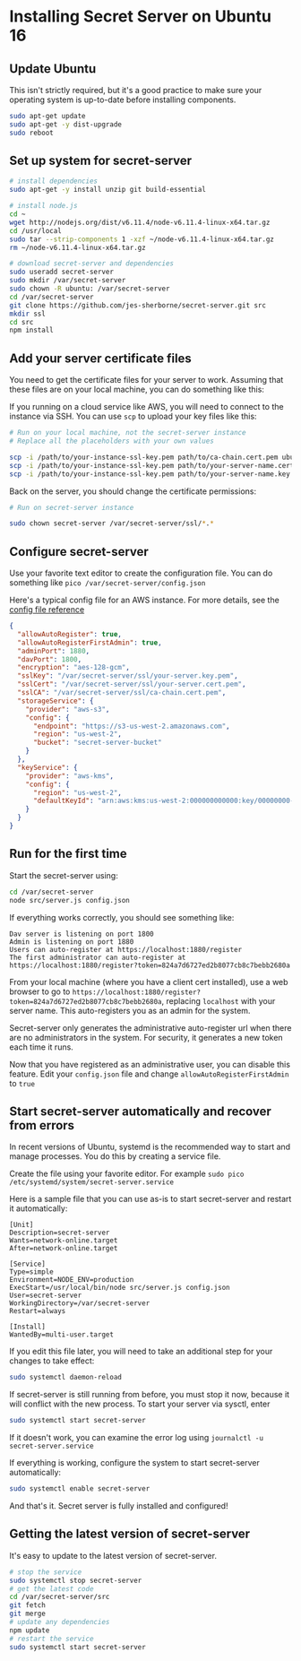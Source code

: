 # Installing Secret Server on Ubuntu 16

## Update Ubuntu

This isn't strictly required, but it's a good practice to make sure your operating system is up-to-date before installing components.

```bash
sudo apt-get update
sudo apt-get -y dist-upgrade
sudo reboot
```

## Set up system for secret-server

```bash
# install dependencies
sudo apt-get -y install unzip git build-essential

# install node.js
cd ~
wget http://nodejs.org/dist/v6.11.4/node-v6.11.4-linux-x64.tar.gz
cd /usr/local
sudo tar --strip-components 1 -xzf ~/node-v6.11.4-linux-x64.tar.gz
rm ~/node-v6.11.4-linux-x64.tar.gz

# download secret-server and dependencies
sudo useradd secret-server
sudo mkdir /var/secret-server
sudo chown -R ubuntu: /var/secret-server
cd /var/secret-server
git clone https://github.com/jes-sherborne/secret-server.git src
mkdir ssl
cd src
npm install
```

## Add your server certificate files

You need to get the certificate files for your server to work. Assuming that these files are on your local machine, you can do something like this:

If you running on a cloud service like AWS, you will need to connect to the instance via SSH. You can use `scp` to upload your key files like this:

```bash
# Run on your local machine, not the secret-server instance
# Replace all the placeholders with your own values

scp -i /path/to/your-instance-ssl-key.pem path/to/ca-chain.cert.pem ubuntu@your-server-address:/var/secret-server/ssl
scp -i /path/to/your-instance-ssl-key.pem path/to/your-server-name.cert.pem ubuntu@your-server-address:/var/secret-server/ssl
scp -i /path/to/your-instance-ssl-key.pem path/to/your-server-name.key.pem ubuntu@your-server-address:/var/secret-server/ssl
```

Back on the server, you should change the certificate permissions:

```bash
# Run on secret-server instance

sudo chown secret-server /var/secret-server/ssl/*.*
```

## Configure secret-server

Use your favorite text editor to create the configuration file. You can do something like `pico /var/secret-server/config.json`

Here's a typical config file for an AWS instance. For more details, see the [config file reference](config-file-reference.md)

```json
{
  "allowAutoRegister": true,
  "allowAutoRegisterFirstAdmin": true,
  "adminPort": 1880,
  "davPort": 1800,
  "encryption": "aes-128-gcm",
  "sslKey": "/var/secret-server/ssl/your-server.key.pem",
  "sslCert": "/var/secret-server/ssl/your-server.cert.pem",
  "sslCA": "/var/secret-server/ssl/ca-chain.cert.pem",
  "storageService": {
    "provider": "aws-s3",
    "config": {
      "endpoint": "https://s3-us-west-2.amazonaws.com",
      "region": "us-west-2",
      "bucket": "secret-server-bucket"
    }
  },
  "keyService": {
    "provider": "aws-kms",
    "config": {
      "region": "us-west-2",
      "defaultKeyId": "arn:aws:kms:us-west-2:000000000000:key/00000000-0000-0000-0000-000000000000"
    }
  }
}
```

## Run for the first time

Start the secret-server using:

```bash
cd /var/secret-server
node src/server.js config.json
```

If everything works correctly, you should see something like:

```text
Dav server is listening on port 1800
Admin is listening on port 1880
Users can auto-register at https://localhost:1880/register
The first administrator can auto-register at https://localhost:1880/register?token=824a7d6727ed2b8077cb8c7bebb2680a
```

From your local machine (where you have a client cert installed), use a web browser to go to `https://localhost:1880/register?token=824a7d6727ed2b8077cb8c7bebb2680a`,
replacing `localhost` with your server name. This auto-registers you as an admin for the system.

Secret-server only generates the administrative auto-register url when there are no administrators in the system. For security, it generates a new token each time it runs.

Now that you have registered as an administrative user, you can disable this feature. Edit your `config.json` file and change `allowAutoRegisterFirstAdmin` to `true`

## Start secret-server automatically and recover from errors

In recent versions of Ubuntu, systemd is the recommended way to start and manage processes. You do this by creating a service file.

Create the file using your favorite editor. For example `sudo pico /etc/systemd/system/secret-server.service`

Here is a sample file that you can use as-is to start secret-server and restart it automatically:

```text
[Unit]
Description=secret-server
Wants=network-online.target
After=network-online.target

[Service]
Type=simple
Environment=NODE_ENV=production
ExecStart=/usr/local/bin/node src/server.js config.json
User=secret-server
WorkingDirectory=/var/secret-server
Restart=always

[Install]
WantedBy=multi-user.target

```

If you edit this file later, you will need to take an additional step for your changes to take effect: 

```bash
sudo systemctl daemon-reload
```

If secret-server is still running from before, you must stop it now, because it will conflict with the new process.
To start your server via sysctl, enter 

```bash
sudo systemctl start secret-server
```

If it doesn't work, you can examine the error log using `journalctl -u secret-server.service`

If everything is working, configure the system to start secret-server automatically:

```bash
sudo systemctl enable secret-server
```

And that's it. Secret server is fully installed and configured!

## Getting the latest version of secret-server

It's easy to update to the latest version of secret-server.

```bash
# stop the service
sudo systemctl stop secret-server
# get the latest code
cd /var/secret-server/src
git fetch
git merge
# update any dependencies
npm update
# restart the service
sudo systemctl start secret-server
```
